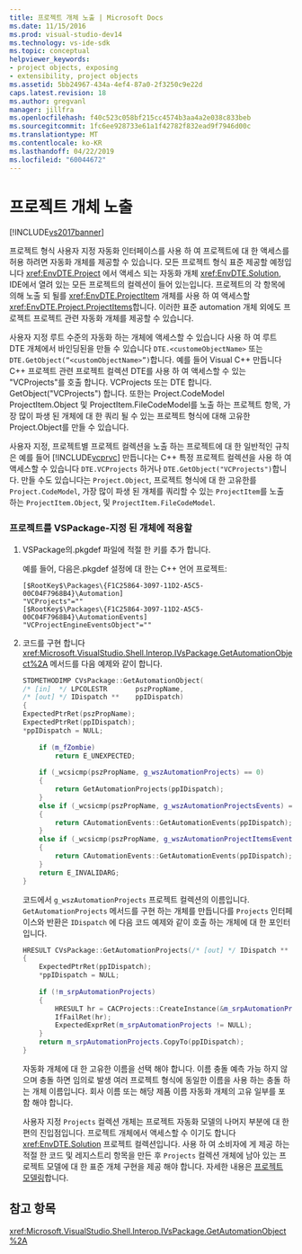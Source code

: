 ```yaml
---
title: 프로젝트 개체 노출 | Microsoft Docs
ms.date: 11/15/2016
ms.prod: visual-studio-dev14
ms.technology: vs-ide-sdk
ms.topic: conceptual
helpviewer_keywords:
- project objects, exposing
- extensibility, project objects
ms.assetid: 5bb24967-434a-4ef4-87a0-2f3250c9e22d
caps.latest.revision: 18
ms.author: gregvanl
manager: jillfra
ms.openlocfilehash: f40c523c058bf215cc4574b3aa4a2e038c833beb
ms.sourcegitcommit: 1fc6ee928733e61a1f42782f832ead9f7946d00c
ms.translationtype: MT
ms.contentlocale: ko-KR
ms.lasthandoff: 04/22/2019
ms.locfileid: "60044672"
---
```

# <a name="exposing-project-objects"></a>프로젝트 개체 노출
[!INCLUDE[vs2017banner](../../includes/vs2017banner.md)]

프로젝트 형식 사용자 지정 자동화 인터페이스를 사용 하 여 프로젝트에 대 한 액세스를 허용 하려면 자동화 개체를 제공할 수 있습니다. 모든 프로젝트 형식 표준 제공할 예정입니다 <xref:EnvDTE.Project> 에서 액세스 되는 자동화 개체 <xref:EnvDTE.Solution>, IDE에서 열려 있는 모든 프로젝트의 컬렉션이 들어 있는입니다. 프로젝트의 각 항목에 의해 노출 되 될를 <xref:EnvDTE.ProjectItem> 개체를 사용 하 여 액세스할 <xref:EnvDTE.Project.ProjectItems>합니다. 이러한 표준 automation 개체 외에도 프로젝트 프로젝트 관련 자동화 개체를 제공할 수 있습니다.  
  
 사용자 지정 루트 수준의 자동화 하는 개체에 액세스할 수 있습니다 사용 하 여 루트 DTE 개체에서 바인딩된을 만들 수 있습니다 `DTE.<customeObjectName>` 또는 `DTE.GetObject(“<customObjectName>”)`합니다. 예를 들어 Visual C++ 만듭니다 C++ 프로젝트 관련 프로젝트 컬렉션 DTE를 사용 하 여 액세스할 수 있는 "VCProjects"를 호출 합니다. VCProjects 또는 DTE 합니다. GetObject("VCProjects") 합니다. 또한는 Project.CodeModel ProjectItem.Object 및 ProjectItem.FileCodeModel를 노출 하는 프로젝트 항목, 가장 많이 파생 된 개체에 대 한 쿼리 될 수 있는 프로젝트 형식에 대해 고유한 Project.Object를 만들 수 있습니다.  
  
 사용자 지정, 프로젝트별 프로젝트 컬렉션을 노출 하는 프로젝트에 대 한 일반적인 규칙은 예를 들어 [!INCLUDE[vcprvc](../../includes/vcprvc-md.md)] 만듭니다는 C++ 특정 프로젝트 컬렉션을 사용 하 여 액세스할 수 있습니다 `DTE.VCProjects` 하거나 `DTE.GetObject("VCProjects")`합니다. 만들 수도 있습니다는 `Project.Object`, 프로젝트 형식에 대 한 고유한를 `Project.CodeModel`, 가장 많이 파생 된 개체를 쿼리할 수 있는 `ProjectItem`를 노출 하는 `ProjectItem.Object`, 및 `ProjectItem.FileCodeModel`.  
  
### <a name="to-contribute-a-vspackage-specific-object-for-a-project"></a>프로젝트를 VSPackage-지정 된 개체에 적용할  
  
1. VSPackage의.pkgdef 파일에 적절 한 키를 추가 합니다.  
  
     예를 들어, 다음은.pkgdef 설정에 대 한는 C++ 언어 프로젝트:  
  
    ```  
    [$RootKey$\Packages\{F1C25864-3097-11D2-A5C5-00C04F7968B4}\Automation]  
    "VCProjects"=""  
    [$RootKey$\Packages\{F1C25864-3097-11D2-A5C5-00C04F7968B4}\AutomationEvents]  
    "VCProjectEngineEventsObject"=""  
    ```  
  
2. 코드를 구현 합니다 <xref:Microsoft.VisualStudio.Shell.Interop.IVsPackage.GetAutomationObject%2A> 메서드를 다음 예제와 같이 합니다.  
  
    ```cpp  
    STDMETHODIMP CVsPackage::GetAutomationObject(  
    /* [in]  */ LPCOLESTR       pszPropName,   
    /* [out] */ IDispatch **    ppIDispatch)  
    {  
    ExpectedPtrRet(pszPropName);  
    ExpectedPtrRet(ppIDispatch);  
    *ppIDispatch = NULL;  
  
        if (m_fZombie)  
            return E_UNEXPECTED;  
  
        if (_wcsicmp(pszPropName, g_wszAutomationProjects) == 0)  
        {  
            return GetAutomationProjects(ppIDispatch);  
        }  
        else if (_wcsicmp(pszPropName, g_wszAutomationProjectsEvents) == 0)  
        {  
            return CAutomationEvents::GetAutomationEvents(ppIDispatch);  
        }  
        else if (_wcsicmp(pszPropName, g_wszAutomationProjectItemsEvents) == 0)  
        {  
            return CAutomationEvents::GetAutomationEvents(ppIDispatch);  
        }  
        return E_INVALIDARG;  
    }   
    ```  
  
     코드에서 `g_wszAutomationProjects` 프로젝트 컬렉션의 이름입니다. `GetAutomationProjects` 메서드를 구현 하는 개체를 만듭니다를 `Projects` 인터페이스와 반환은 `IDispatch` 에 다음 코드 예제와 같이 호출 하는 개체에 대 한 포인터입니다.  
  
    ```cpp  
    HRESULT CVsPackage::GetAutomationProjects(/* [out] */ IDispatch ** ppIDispatch)  
    {  
        ExpectedPtrRet(ppIDispatch);  
        *ppIDispatch = NULL;  
  
        if (!m_srpAutomationProjects)  
        {  
            HRESULT hr = CACProjects::CreateInstance(&m_srpAutomationProjects);  
            IfFailRet(hr);  
            ExpectedExprRet(m_srpAutomationProjects != NULL);  
        }  
        return m_srpAutomationProjects.CopyTo(ppIDispatch);  
    }  
    ```  
  
     자동화 개체에 대 한 고유한 이름을 선택 해야 합니다. 이름 충돌 예측 가능 하지 않으며 충돌 하면 임의로 발생 여러 프로젝트 형식에 동일한 이름을 사용 하는 충돌 하는 개체 이름입니다. 회사 이름 또는 해당 제품 이름 자동화 개체의 고유 일부를 포함 해야 합니다.  
  
     사용자 지정 `Projects` 컬렉션 개체는 프로젝트 자동화 모델의 나머지 부분에 대 한 편의 진입점입니다. 프로젝트 개체에서 액세스할 수 이기도 합니다 <xref:EnvDTE.Solution> 프로젝트 컬렉션입니다. 사용 하 여 소비자에 게 제공 하는 적절 한 코드 및 레지스트리 항목을 만든 후 `Projects` 컬렉션 개체에 남아 있는 프로젝트 모델에 대 한 표준 개체 구현을 제공 해야 합니다. 자세한 내용은 [프로젝트 모델링](../../extensibility/internals/project-modeling.md)합니다.  
  
## <a name="see-also"></a>참고 항목  
 <xref:Microsoft.VisualStudio.Shell.Interop.IVsPackage.GetAutomationObject%2A>
